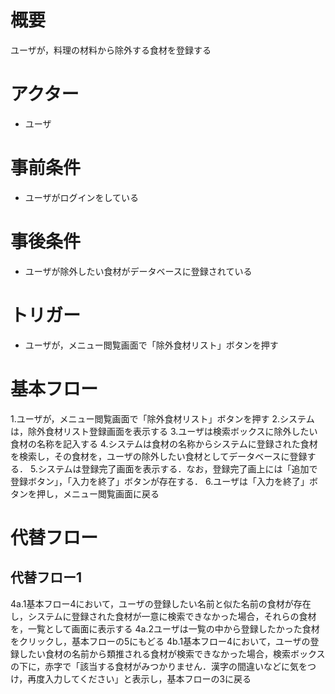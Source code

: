 # 概要
ユーザが，料理の材料から除外する食材を登録する
# アクター
- ユーザ
# 事前条件
- ユーザがログインをしている
# 事後条件
- ユーザが除外したい食材がデータベースに登録されている
# トリガー
- ユーザが，メニュー閲覧画面で「除外食材リスト」ボタンを押す
# 基本フロー
1.ユーザが，メニュー閲覧画面で「除外食材リスト」ボタンを押す
2.システムは，除外食材リスト登録画面を表示する
3.ユーザは検索ボックスに除外したい食材の名称を記入する
4.システムは食材の名称からシステムに登録された食材を検索し，その食材を，ユーザの除外したい食材としてデータベースに登録する．
5.システムは登録完了画面を表示する．なお，登録完了画上には「追加で登録ボタン」，「入力を終了」ボタンが存在する．
6.ユーザは「入力を終了」ボタンを押し，メニュー閲覧画面に戻る
# 代替フロー
## 代替フロー1
4a.1基本フロー4において，ユーザの登録したい名前と似た名前の食材が存在し，システムに登録された食材が一意に検索できなかった場合，それらの食材を，一覧として画面に表示する
4a.2ユーザは一覧の中から登録したかった食材をクリックし，基本フローの5にもどる
4b.1基本フロー4において，ユーザの登録したい食材の名前から類推される食材が検索できなかった場合，検索ボックスの下に，赤字で「該当する食材がみつかりません．漢字の間違いなどに気をつけ，再度入力してください」と表示し，基本フローの3に戻る
